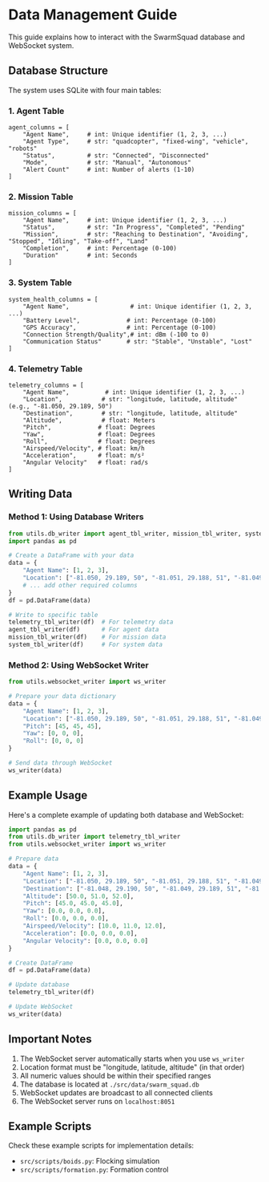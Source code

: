 # Data Management Guide

This guide explains how to interact with the SwarmSquad database and WebSocket system.

## Database Structure

The system uses SQLite with four main tables:

### 1. Agent Table
```
agent_columns = [
    "Agent Name",     # int: Unique identifier (1, 2, 3, ...)
    "Agent Type",     # str: "quadcopter", "fixed-wing", "vehicle", "robots"
    "Status",         # str: "Connected", "Disconnected"
    "Mode",           # str: "Manual", "Autonomous"
    "Alert Count"     # int: Number of alerts (1-10)
]
```

### 2. Mission Table
```
mission_columns = [
    "Agent Name",     # int: Unique identifier (1, 2, 3, ...)
    "Status",         # str: "In Progress", "Completed", "Pending"
    "Mission",        # str: "Reaching to Destination", "Avoiding", "Stopped", "Idling", "Take-off", "Land"
    "Completion",     # int: Percentage (0-100)
    "Duration"        # int: Seconds
]
```

### 3. System Table
```
system_health_columns = [
    "Agent Name",                 # int: Unique identifier (1, 2, 3, ...)
    "Battery Level",             # int: Percentage (0-100)
    "GPS Accuracy",              # int: Percentage (0-100)
    "Connection Strength/Quality",# int: dBm (-100 to 0)
    "Communication Status"       # str: "Stable", "Unstable", "Lost"
]
```

### 4. Telemetry Table
```
telemetry_columns = [
    "Agent Name",          # int: Unique identifier (1, 2, 3, ...)
    "Location",           # str: "longitude, latitude, altitude" (e.g., "-81.050, 29.189, 50")
    "Destination",        # str: "longitude, latitude, altitude"
    "Altitude",           # float: Meters
    "Pitch",             # float: Degrees
    "Yaw",               # float: Degrees
    "Roll",              # float: Degrees
    "Airspeed/Velocity", # float: km/h
    "Acceleration",      # float: m/s²
    "Angular Velocity"   # float: rad/s
]
```

## Writing Data

### Method 1: Using Database Writers
```python
from utils.db_writer import agent_tbl_writer, mission_tbl_writer, system_tbl_writer, telemetry_tbl_writer
import pandas as pd

# Create a DataFrame with your data
data = {
    "Agent Name": [1, 2, 3],
    "Location": ["-81.050, 29.189, 50", "-81.051, 29.188, 51", "-81.049, 29.187, 52"],
    # ... add other required columns
}
df = pd.DataFrame(data)

# Write to specific table
telemetry_tbl_writer(df)  # For telemetry data
agent_tbl_writer(df)      # For agent data
mission_tbl_writer(df)    # For mission data
system_tbl_writer(df)     # For system data
```

### Method 2: Using WebSocket Writer
```python
from utils.websocket_writer import ws_writer

# Prepare your data dictionary
data = {
    "Agent Name": [1, 2, 3],
    "Location": ["-81.050, 29.189, 50", "-81.051, 29.188, 51", "-81.049, 29.187, 52"],
    "Pitch": [45, 45, 45],
    "Yaw": [0, 0, 0],
    "Roll": [0, 0, 0]
}

# Send data through WebSocket
ws_writer(data)
```

## Example Usage

Here's a complete example of updating both database and WebSocket:

```python
import pandas as pd
from utils.db_writer import telemetry_tbl_writer
from utils.websocket_writer import ws_writer

# Prepare data
data = {
    "Agent Name": [1, 2, 3],
    "Location": ["-81.050, 29.189, 50", "-81.051, 29.188, 51", "-81.049, 29.187, 52"],
    "Destination": ["-81.048, 29.190, 50", "-81.049, 29.189, 51", "-81.047, 29.188, 52"],
    "Altitude": [50.0, 51.0, 52.0],
    "Pitch": [45.0, 45.0, 45.0],
    "Yaw": [0.0, 0.0, 0.0],
    "Roll": [0.0, 0.0, 0.0],
    "Airspeed/Velocity": [10.0, 11.0, 12.0],
    "Acceleration": [0.0, 0.0, 0.0],
    "Angular Velocity": [0.0, 0.0, 0.0]
}

# Create DataFrame
df = pd.DataFrame(data)

# Update database
telemetry_tbl_writer(df)

# Update WebSocket
ws_writer(data)
```

## Important Notes

1. The WebSocket server automatically starts when you use `ws_writer`
2. Location format must be "longitude, latitude, altitude" (in that order)
3. All numeric values should be within their specified ranges
4. The database is located at `./src/data/swarm_squad.db`
5. WebSocket updates are broadcast to all connected clients
6. The WebSocket server runs on `localhost:8051`

## Example Scripts

Check these example scripts for implementation details:
- `src/scripts/boids.py`: Flocking simulation
- `src/scripts/formation.py`: Formation control
